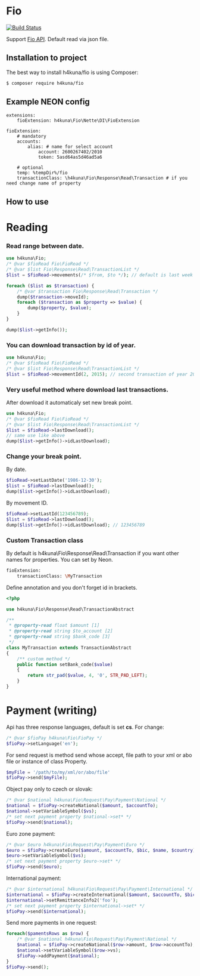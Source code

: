 Fio
=====
[![Build Status](https://travis-ci.org/h4kuna/fio.svg?branch=master)](https://travis-ci.org/h4kuna/fio)

Support [Fio API](http://www.fio.sk/docs/cz/API_Bankovnictvi.pdf). Default read via json file.

Installation to project
-----------------------
The best way to install h4kuna/fio is using Composer:
```sh
$ composer require h4kuna/fio
```

Example NEON config
-------------------
```
extensions:
    fioExtension: h4kuna\Fio\Nette\DI\FioExtension

fioExtension:
    # mandatory
	accounts:
		alias: # name for select account
			account: 2600267402/2010
			token: 5asd64as5d46ad5a6

    # optional
    temp: %tempDir%/fio
    transactionClass: \h4kuna\Fio\Response\Read\Transaction # if you need change name of property
```

How to use
---------------
Reading
=======
### Read range between date.

```php
use h4kuna\Fio;
/* @var $fioRead Fio\FioRead */
/* @var $list Fio\Response\Read\TransactionList */
$list = $fioRead->movements(/* $from, $to */); // default is last week

foreach ($list as $transaction) {
    /* @var $transaction Fio\Response\Read\Transaction */
    dump($transaction->moveId);
    foreach ($transaction as $property => $value) {
        dump($property, $value);
    }
}

dump($list->getInfo());
```

### You can download transaction by id of year.
```php
use h4kuna\Fio;
/* @var $fioRead Fio\FioRead */
/* @var $list Fio\Response\Read\TransactionList */
$list = $fioRead->movementId(2, 2015); // second transaction of year 2015
```

### Very useful method where download last transactions.
After download it automaticaly set new break point.
```php
use h4kuna\Fio;
/* @var $fioRead Fio\FioRead */
/* @var $list Fio\Response\Read\TransactionList */
$list = $fioRead->lastDownload();
// same use like above
dump($list->getInfo()->idLastDownload);
```

### Change your break point.
By date.
```php
$fioRead->setLastDate('1986-12-30');
$list = $fioRead->lastDownload();
dump($list->getInfo()->idLastDownload);
```

By movement ID.
```php
$fioRead->setLastId(123456789);
$list = $fioRead->lastDownload();
dump($list->getInfo()->idLastDownload); // 123456789
```

### Custom Transaction class
By default is h4kuna\Fio\Response\Read\Transaction if you want other names for properties. You can set by Neon.
```sh
fioExtension:
    transactionClass: \MyTransaction
```

Define annotation and you don't forget id in brackets.
```php
<?php

use h4kuna\Fio\Response\Read\TransactionAbstract

/**
 * @property-read float $amount [1]
 * @property-read string $to_account [2]
 * @property-read string $bank_code [3]
 */
class MyTransaction extends TransactionAbstract
{
	/** custom method */
	public function setBank_code($value)
	{
		return str_pad($value, 4, '0', STR_PAD_LEFT);
	}
}
```


Payment (writing)
=============
Api has three response languages, default is set **cs**. For change:
```php
/* @var $fioPay h4kuna\Fio\FioPay */
$fioPay->setLanguage('en');
```

For send request is method send whose accept, file path to your xml or abo file or instance of class Property.
```php
$myFile = '/path/to/my/xml/or/abo/file'
$fioPay->send($myFile);
```

Object pay only to czech or slovak:
```php
/* @var $national h4kuna\Fio\Request\Pay\Payment\National */
$national = $fioPay->createNational($amount, $accountTo);
$national->setVariableSymbol($vs);
/* set next payment property $national->set* */
$fioPay->send($national);
```

Euro zone payment:
```php
/* @var $euro h4kuna\Fio\Request\Pay\Payment\Euro */
$euro = $fioPay->createEuro($amount, $accountTo, $bic, $name, $country);
$euro->setVariableSymbol($vs);
/* set next payment property $euro->set* */
$fioPay->send($euro);
```

International payment:
```php
/* @var $international h4kuna\Fio\Request\Pay\Payment\International */
$international = $fioPay->createInternational($amount, $accountTo, $bic, $name, $street, $city, $country, $info);
$international->setRemittanceInfo2('foo');
/* set next payment property $international->set* */
$fioPay->send($international);
```

Send more payments in one request:
```php
foreach($pamentsRows as $row) {
	/* @var $national h4kuna\Fio\Request\Pay\Payment\National */
	$national = $fioPay->createNational($row->amount, $row->accountTo);
	$national->setVariableSymbol($row->vs);
	$fioPay->addPayment($national);
}
$fioPay->send();
```

